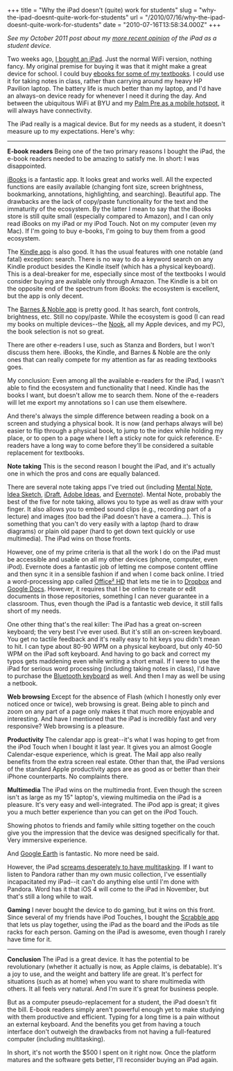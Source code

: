 +++
title = "Why the iPad doesn't (quite) work for students"
slug = "why-the-ipad-doesnt-quite-work-for-students"
url = "/2010/07/16/why-the-ipad-doesnt-quite-work-for-students"
date = "2010-07-16T13:58:34.000Z"
+++

<em>See my October 2011 post about my <a href="/2011/11/07/digital-textbooks-still-falling-short/">more recent opinion</a> of the iPad as a student device.</em>

Two weeks ago, <a href="http://twitter.com/snay2/status/17609409897">I bought an iPad</a>. Just the normal WiFi version, nothing fancy. My original premise for buying it was that it might make a great device for school. I could buy <a href="http://twitter.com/snay2/status/17593711030">ebooks for some of my textbooks</a>. I could use it for taking notes in class, rather than carrying around my heavy HP Pavilion laptop. The battery life is much better than my laptop, and I'd have an always-on device ready for whenever I need it during the day. And between the ubiquitous WiFi at BYU and my <a href="http://twitter.com/snay2/status/17757039932">Palm Pre as a mobile hotspot</a>, it will always have connectivity.

The iPad really is a magical device. But for my needs as a student, it doesn't measure up to my expectations. Here's why:

<hr />

<strong>E-book readers</strong>
Being one of the two primary reasons I bought the iPad, the e-book readers needed to be amazing to satisfy me. In short: I was disappointed.

<a href="http://itunes.apple.com/us/app/ibooks/id364709193?mt=8">iBooks</a> is a fantastic app. It looks great and works well. All the expected functions are easily available (changing font size, screen brightness, bookmarking, annotations, highlighting, and searching). Beautiful app. The drawbacks are the lack of copy/paste functionality for the text and the immaturity of the ecosystem. By the latter I mean to say that the iBooks store is still quite small (especially compared to Amazon), and I can only read iBooks on my iPad or my iPod Touch. Not on my computer (even my Mac). If I'm going to buy e-books, I'm going to buy them from a good ecosystem.

The <a href="http://itunes.apple.com/us/app/kindle/id302584613?mt=8">Kindle app</a> is also good. It has the usual features with one notable (and fatal) exception: search. There is no way to do a keyword search on any Kindle product besides the Kindle itself (which has a physical keyboard). This is a deal-breaker for me, especially since most of the textbooks I would consider buying are available only through Amazon. The Kindle is a bit on the opposite end of the spectrum from iBooks: the ecosystem is excellent, but the app is only decent.

The <a href="http://itunes.apple.com/us/app/barnes-noble-ereader-read/id373582546?mt=8">Barnes & Noble app</a> is pretty good. It has search, font controls, brightness, etc. Still no copy/paste. While the ecosystem is good (I can read my books on multiple devices--the <a href="http://www.barnesandnoble.com/nook/">Nook</a>, all my Apple devices, and my PC), the book selection is not so great.

There are other e-readers I use, such as Stanza and Borders, but I won't discuss them here. iBooks, the Kindle, and Barnes & Noble are the only ones that can really compete for my attention as far as reading textbooks goes.

My conclusion: Even among all the available e-readers for the iPad, I wasn't able to find the ecosystem and functionality that I need. Kindle has the books I want, but doesn't allow me to search them. None of the e-readers will let me export my annotations so I can use them elsewhere.

And there's always the simple difference between reading a book on a screen and studying a physical book. It is now (and perhaps always will be) easier to flip through a physical book, to jump to the index while holding my place, or to open to a page where I left a sticky note for quick reference. E-readers have a long way to come before they'll be considered a suitable replacement for textbooks.

<strong>Note taking</strong>
This is the second reason I bought the iPad, and it's actually one in which the pros and cons are equally balanced.

There are several note taking apps I've tried out (including <a href="http://itunes.apple.com/us/app/mental-note-for-ipad-digital/id364091207?mt=8">Mental Note</a>, <a href="http://itunes.apple.com/us/app/idea-sketch/id367246522?mt=8">Idea Sketch</a>, <a href="http://itunes.apple.com/us/app/wondershare-idraft/id379174209?mt=8">iDraft</a>, <a href="http://itunes.apple.com/us/app/adobe-ideas-1-0-for-ipad/id364617858?mt=8">Adobe Ideas</a>, and <a href="http://itunes.apple.com/us/app/evernote/id281796108?mt=8">Evernote</a>). Mental Note, probably the best of the five for note taking, allows you to type as well as draw with your finger. It also allows you to embed sound clips (e.g., recording part of a lecture) and images (too bad the iPad doesn't have a camera...). This is something that you can't do very easily with a laptop (hard to draw diagrams) or plain old paper (hard to get down text quickly or use multimedia). The iPad wins on those fronts.

However, one of my prime criteria is that all the work I do on the iPad must be accessible and usable on all my other devices (phone, computer, even iPod). Evernote does a fantastic job of letting me compose content offline and then sync it in a sensible fashion if and when I come back online. I tried a word-processing app called <a href="http://itunes.apple.com/us/app/id364361728?mt=8">Office² HD</a> that lets me tie in to <a href="http://dropbox.com/">Dropbox</a> and <a href="http://docs.google.com/">Google Docs</a>. However, it requires that I be online to create or edit documents in those repositories, something I can never guarantee in a classroom. Thus, even though the iPad is a fantastic web device, it still falls short of my needs.

One other thing that's the real killer: The iPad has a great on-screen keyboard; the very best I've ever used. But it's still an on-screen keyboard. You get no tactile feedback and it's really easy to hit keys you didn't mean to hit. I can type about 80-90 WPM on a physical keyboard, but only 40-50 WPM on the iPad soft keyboard. And having to go back and correct my typos gets maddening even while writing a short email. If I were to use the iPad for serious word processing (including taking notes in class), I'd have to purchase the <a href="http://www.apple.com/keyboard/">Bluetooth keyboard</a> as well. And then I may as well be using a netbook.

<strong>Web browsing</strong>
Except for the absence of Flash (which I honestly only ever noticed once or twice), web browsing is great. Being able to pinch and zoom on any part of a page only makes it that much more enjoyable and interesting. And have I mentioned that the iPad is incredibly fast and very responsive? Web browsing is a pleasure.

<strong>Productivity</strong>
The calendar app is great--it's what I was hoping to get from the iPod Touch when I bought it last year. It gives you an almost Google Calendar-esque experience, which is great. The Mail app also really benefits from the extra screen real estate. Other than that, the iPad versions of the standard Apple productivity apps are as good as or better than their iPhone counterparts. No complaints there.

<strong>Multimedia</strong>
The iPad wins on the multimedia front. Even though the screen isn't as large as my 15" laptop's, viewing multimedia on the iPad is a pleasure. It's very easy and well-integrated. The iPod app is great; it gives you a much better experience than you can get on the iPod Touch.

Showing photos to friends and family while sitting together on the couch give you the impression that the device was designed specifically for that. Very immersive experience.

And <a href="http://itunes.apple.com/us/app/google-earth/id293622097?mt=8">Google Earth</a> is fantastic. No more need be said.

However, the iPad <a href="http://twitter.com/snay2/status/17658070590">screams desperately to have multitasking</a>. If I want to listen to Pandora rather than my own music collection, I've essentially incapacitated my iPad--it can't do anything else until I'm done with Pandora. Word has it that iOS 4 will come to the iPad in November, but that's still a long while to wait.

<strong>Gaming</strong>
I never bought the device to do gaming, but it wins on this front. Since several of my friends have iPod Touches, I bought the <a href="http://itunes.apple.com/us/app/scrabble-for-ipad/id363306776?mt=8">Scrabble app</a> that lets us play together, using the iPad as the board and the iPods as tile racks for each person. Gaming on the iPad is awesome, even though I rarely have time for it.

<hr />

<strong>Conclusion</strong>
The iPad is a great device. It has the potential to be revolutionary (whether it actually is now, as Apple claims, is debatable). It's a joy to use, and the weight and battery life are great. It's perfect for situations (such as at home) when you want to share multimedia with others. It all feels very natural. And I'm sure it's great for business people.

But as a computer pseudo-replacement for a student, the iPad doesn't fit the bill. E-book readers simply aren't powerful enough yet to make studying with them productive and efficient. Typing for a long time is a pain without an external keyboard. And the benefits you get from having a touch interface don't outweigh the drawbacks from not having a full-featured computer (including multitasking).

In short, it's not worth the $500 I spent on it right now. Once the platform matures and the software gets better, I'll reconsider buying an iPad again.
